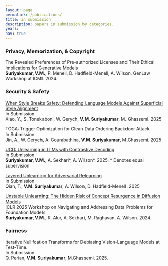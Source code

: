 ```yaml
---
layout: page
permalink: /publications/
title: in submission
description: papers in submission by categories.
years:
nav: true
---
```


### Privacy, Memorization, & Copyright

The Revealed Preferences of Pre-authorized Licenses and Their Ethical Implications for Generative Models    
**Suriyakumar, V.M.**, P. Menell, D. Hadfield-Menell, A. Wilson. GenLaw Workshop at ICML 2024.

### Security & Safety

[When Style Breaks Safety: Defending Language Models Against Superficial Style Alignment
](https://arxiv.org/abs/2506.07452)  
In Submission  
Xiao, Y., S. Tonekaboni, W. Gerych, **V.M. Suriyakumar**, M. Ghassemi. 2025  

TOGA: Trigger Optimization for Clean Data Ordering Backdoor Attack   
In Submission  
Jin, A., W. Gerych, A. Gourabathina, **V.M. Suriyakumar**, M.Ghassemi. 2025

[UCD: Unlearning in LLMs with Contrastive Decoding](http://arxiv.org/abs/2506.12097)  
In Submission   
**Suriyakumar, V.M.**, A. Sekhari\*, A. Wilson\*. 2025. \* Denotes equal supervision

[Layered Unlearning for Adversarial Relearning](https://arxiv.org/pdf/2505.09500)   
In Submission   
Qian, T., **V.M. Suriyakumar**, A. Wilson, D. Hadfield-Menell. 2025

[Unstable Unlearning: The Hidden Risk of Concept Resurgence in Diffusion Models](https://arxiv.org/abs/2410.08074)   
ICLR 2025 Workshop on Navigating and Addressing Data Problems for Foundation Models  
**Suriyakumar, V.M.**, R. Alur, A. Sekhari, M. Raghavan, A. Wilson. 2024.

### Fairness

Iterative Nullifcation Transforms for Debiasing
Vision-Language Models at Test-Time.  
In Submission    
Q. Perian, **V.M. Suriyakumar**, M.Ghassemi. 2025.  

